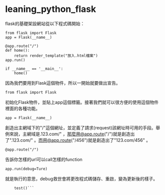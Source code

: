 # leaning_python_flask

flask的基礎架設網站從以下程式碼開始：

```
from flask import Flask  
app = Flask(__name__)  

@app.route("/")  
def home():
    return render_template("放入.html檔案")
app.run()
    
if __name__ == '__main__':
    home()
```
因為我們要用到Flask這個物件，所以一開始就要做出宣告。

```from flask import Flask```  

初始化Flask物件，並貼上app這個標籤。接著我們就可以很方便的使用這個物件裡面的各種功能。

```app = Flask(__name__)```

創造出主網域下的"/"這個網址，並定義了請求(request)該網址時可用的手段。舉例來說，主網域是.123.com/" ，那麼用@app.route("/")就是創造出了".123.com/" 。而用@app.route("/456")就是創造出了"123.com/456" 。

```@app.route("/")```

告訴你怎樣的url可以call怎樣的function

```app.run(debug=Ture)```

就是執行的意思，debug救世會將更改程式碼儲存、重啟，變為更新後的樣子。

```if __name__ == '__main__':
    test()```
    

